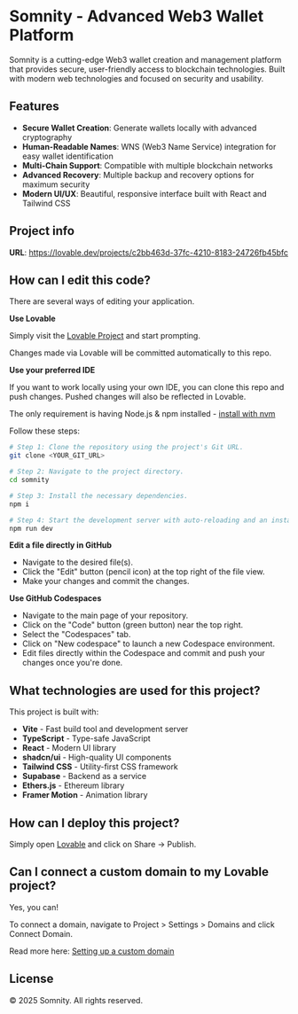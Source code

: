 # Somnity - Advanced Web3 Wallet Platform

Somnity is a cutting-edge Web3 wallet creation and management platform that provides secure, user-friendly access to blockchain technologies. Built with modern web technologies and focused on security and usability.

## Features

- **Secure Wallet Creation**: Generate wallets locally with advanced cryptography
- **Human-Readable Names**: WNS (Web3 Name Service) integration for easy wallet identification
- **Multi-Chain Support**: Compatible with multiple blockchain networks
- **Advanced Recovery**: Multiple backup and recovery options for maximum security
- **Modern UI/UX**: Beautiful, responsive interface built with React and Tailwind CSS

## Project info

**URL**: https://lovable.dev/projects/c2bb463d-37fc-4210-8183-24726fb45bfc

## How can I edit this code?

There are several ways of editing your application.

**Use Lovable**

Simply visit the [Lovable Project](https://lovable.dev/projects/c2bb463d-37fc-4210-8183-24726fb45bfc) and start prompting.

Changes made via Lovable will be committed automatically to this repo.

**Use your preferred IDE**

If you want to work locally using your own IDE, you can clone this repo and push changes. Pushed changes will also be reflected in Lovable.

The only requirement is having Node.js & npm installed - [install with nvm](https://github.com/nvm-sh/nvm#installing-and-updating)

Follow these steps:

```sh
# Step 1: Clone the repository using the project's Git URL.
git clone <YOUR_GIT_URL>

# Step 2: Navigate to the project directory.
cd somnity

# Step 3: Install the necessary dependencies.
npm i

# Step 4: Start the development server with auto-reloading and an instant preview.
npm run dev
```

**Edit a file directly in GitHub**

- Navigate to the desired file(s).
- Click the "Edit" button (pencil icon) at the top right of the file view.
- Make your changes and commit the changes.

**Use GitHub Codespaces**

- Navigate to the main page of your repository.
- Click on the "Code" button (green button) near the top right.
- Select the "Codespaces" tab.
- Click on "New codespace" to launch a new Codespace environment.
- Edit files directly within the Codespace and commit and push your changes once you're done.

## What technologies are used for this project?

This project is built with:

- **Vite** - Fast build tool and development server
- **TypeScript** - Type-safe JavaScript
- **React** - Modern UI library
- **shadcn/ui** - High-quality UI components
- **Tailwind CSS** - Utility-first CSS framework
- **Supabase** - Backend as a service
- **Ethers.js** - Ethereum library
- **Framer Motion** - Animation library

## How can I deploy this project?

Simply open [Lovable](https://lovable.dev/projects/c2bb463d-37fc-4210-8183-24726fb45bfc) and click on Share → Publish.

## Can I connect a custom domain to my Lovable project?

Yes, you can!

To connect a domain, navigate to Project > Settings > Domains and click Connect Domain.

Read more here: [Setting up a custom domain](https://docs.lovable.dev/tips-tricks/custom-domain#step-by-step-guide)

## License

© 2025 Somnity. All rights reserved.
